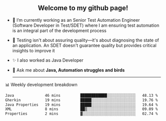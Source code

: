 <h2 align="center">Welcome to my github page!</h2>

- 🔭 I’m currently working as an Senior Test Automation Engineer (Software Developer in Test/SDET) where I am ensuring test automation is an integral part of the development process
- 🎩 Testing isn't about assuring quality—it's about diagnosing the state of an application. An SDET doesn't guarantee quality but provides critical insights to improve it
- ✨ I also worked as Java Developer
- 💬 Ask me about **Java, Automation struggles and birds**
  
  -------
  
📊 Weekly development breakdown

<!--START_SECTION:waka-->

```txt
Java              46 mins         ████████████░░░░░░░░░░░░░   48.13 %
Gherkin           19 mins         █████░░░░░░░░░░░░░░░░░░░░   19.76 %
Java Properties   19 mins         █████░░░░░░░░░░░░░░░░░░░░   19.64 %
XML               8 mins          ██▒░░░░░░░░░░░░░░░░░░░░░░   09.09 %
Properties        2 mins          ▓░░░░░░░░░░░░░░░░░░░░░░░░   02.74 %
```

<!--END_SECTION:waka-->
